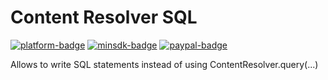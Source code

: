 [github]:            https://github.com/ologe/android-content-resolver-SQL
[paypal-url]:        https://paypal.me/nextmusicplayer

[platform-badge]:   https://img.shields.io/badge/Platform-Android-F3745F.svg
[paypal-badge]:     https://img.shields.io/badge/Donate-Paypal-F3745F.svg
[minsdk-badge]:     https://img.shields.io/badge/minSdkVersion-16-F3745F.svg

<!------------------------------------------------------------------------------------------------------->

Content Resolver SQL
=

[![platform-badge]][github]
[![minsdk-badge]][github]
[![paypal-badge]][paypal-url]

Allows to write SQL statements instead of using ContentResolver.query(...) 